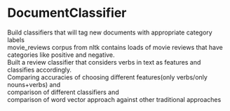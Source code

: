 # DocumentClassifier
Build classifiers that will tag new documents with appropriate category labels<br>
movie_reviews corpus from nltk contains loads of movie reviews that have categories like positive and negative.<br>
Built a review classifier that considers verbs in text as features and classifies accordingly.
<br>Comparing accuracies of choosing different features(only verbs/only nouns+verbs) and <br>comparison of different classifiers and <br>comparison of word vector approach against other traditional approaches
